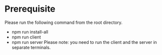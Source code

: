# Prerequisite
Please run the following command from the root directory.
- npm run install-all
- npm run client
- npm run server
Please note: you need to run the client and the server in separate terminals.